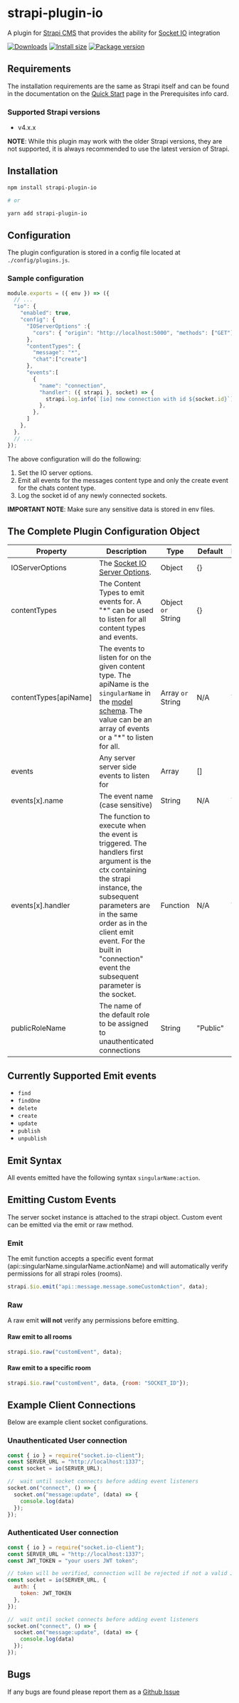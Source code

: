 # strapi-plugin-io

A plugin for [Strapi CMS](https://github.com/strapi/strapi) that provides the ability for [Socket IO](https://socket.io) integration

[![Downloads](https://img.shields.io/npm/dm/strapi-plugin-io?style=for-the-badge)](https://img.shields.io/npm/dm/strapi-plugin-io?style=for-the-badge)
[![Install size](https://img.shields.io/npm/l/strapi-plugin-io?style=for-the-badge)](https://img.shields.io/npm/l/strapi-plugin-io?style=for-the-badge)
[![Package version](https://img.shields.io/github/v/release/ComfortablyCoding/strapi-plugin-io?style=for-the-badge)](https://img.shields.io/github/v/release/ComfortablyCoding/strapi-plugin-io?style=for-the-badge)

## Requirements

The installation requirements are the same as Strapi itself and can be found in the documentation on the [Quick Start](https://strapi.io/documentation/developer-docs/latest/getting-started/quick-start.html) page in the Prerequisites info card.

### Supported Strapi versions

- v4.x.x

**NOTE**: While this plugin may work with the older Strapi versions, they are not supported, it is always recommended to use the latest version of Strapi.

## Installation

```sh
npm install strapi-plugin-io

# or

yarn add strapi-plugin-io
```

## Configuration

The plugin configuration is stored in a config file located at `./config/plugins.js`.

### Sample configuration

```javascript
module.exports = ({ env }) => ({
  // ...
  "io": {
    "enabled": true,
    "config": {
      "IOServerOptions" :{
        "cors": { "origin": "http://localhost:5000", "methods": ["GET"] },
      },
      "contentTypes": {
        "message": "*",
        "chat":["create"]
      },
      "events":[
        {
          "name": "connection",
          "handler": ({ strapi }, socket) => {
            strapi.log.info(`[io] new connection with id ${socket.id}`);
          },
        },
      ]
    },
  },
  // ...
});
```

The above configuration will do the following:

  1. Set the IO server options.
  2. Emit all events for the messages content type and only the create event for the chats content type.
  3. Log the socket id of any newly connected sockets.

**IMPORTANT NOTE**: Make sure any sensitive data is stored in env files.

## The Complete Plugin Configuration Object

| Property | Description | Type | Default | Required |
| -------- | ----------- | ---- | ------- | -------- |
| IOServerOptions | The [Socket IO Server Options](https://socket.io/docs/v4/server-options). | Object | {} | No
| contentTypes | The Content Types to emit events for. A "*" can be used to listen for all content types and events. | Object `or` String | {} | No |
| contentTypes[apiName] | The events to listen for on the given content type. The apiName is the `singularName` in the [model schema](https://docs.strapi.io/developer-docs/latest/development/backend-customization/models.html#model-schema). The value can be an array of events or a "*" to listen for all. | Array `or` String | N/A | Yes |
| events | Any server server side events to listen for | Array | [] | No |
| events[x].name | The event name (case sensitive) | String | N/A | Yes |
| events[x].handler | The function to execute when the event is triggered. The handlers first argument is the ctx containing the strapi instance, the subsequent parameters are in the same order as in the client emit event. For the built in "connection" event the subsequent parameter is the socket. | Function | N/A | Yes
| publicRoleName | The name of the default role to be assigned to unauthenticated connections | String | "Public" | No

## Currently Supported Emit events

- `find`
- `findOne`
- `delete`
- `create`
- `update`
- `publish`
- `unpublish`

## Emit Syntax

All events emitted have the following syntax `singularName:action`.

## Emitting Custom Events

The server socket instance is attached to the strapi object. Custom event can be emitted via the emit or raw method.

### Emit

The emit function accepts a specific event format (api::singularName.singularName.actionName) and will automatically verify permissions for all strapi roles (rooms).

```javascript
strapi.$io.emit("api::message.message.someCustomAction", data);
```

### Raw

A raw emit **will not** verify any permissions before emitting.

#### Raw emit to all rooms

```javascript
strapi.$io.raw("customEvent", data);
```

#### Raw emit to a specific room

```javascript
strapi.$io.raw("customEvent", data, {room: "SOCKET_ID"});
```

## Example Client Connections

Below are example client socket configurations.

### Unauthenticated User connection

```javascript
const { io } = require("socket.io-client");
const SERVER_URL = "http://localhost:1337";
const socket = io(SERVER_URL);

//  wait until socket connects before adding event listeners
socket.on("connect", () => {
  socket.on("message:update", (data) => {
    console.log(data)
  });
});
```

### Authenticated User connection

```javascript
const { io } = require("socket.io-client");
const SERVER_URL = "http://localhost:1337";
const JWT_TOKEN = "your users JWT token";

// token will be verified, connection will be rejected if not a valid JWT
const socket = io(SERVER_URL, {
  auth: { 
    token: JWT_TOKEN
  },
});

//  wait until socket connects before adding event listeners
socket.on("connect", () => {
  socket.on("message:update", (data) => {
    console.log(data)
  });
});
```

## Bugs

If any bugs are found please report them as a [Github Issue](https://github.com/ComfortablyCoding/strapi-plugin-io/issues)
